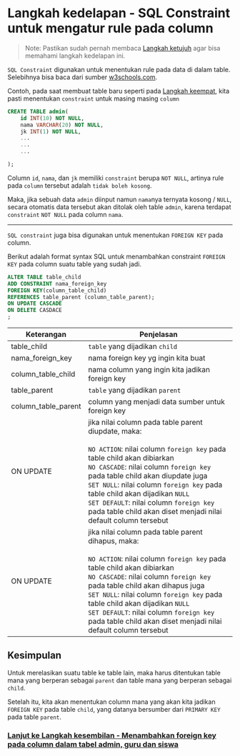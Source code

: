 # Langkah kedelapan - SQL Constraint untuk mengatur rule pada column

> Note: Pastikan sudah pernah membaca [Langkah ketujuh](/steps/langkah7.md) agar bisa memahami langkah kedelapan ini.

`SQL Constraint` digunakan untuk menentukan rule pada data di dalam table. Selebihnya bisa baca dari sumber [w3schools.com](https://www.w3schools.com/sql/sql_constraints.asp).

Contoh, pada saat membuat table baru seperti pada [Langkah keempat](/steps/langkah4.md), kita pasti menentukan `constraint` untuk masing masing `column`

```sql
CREATE TABLE admin(
    id INT(10) NOT NULL,
    nama VARCHAR(20) NOT NULL,
    jk INT(1) NOT NULL,
    ...
    ...
    ...

);
```
Column `id`, `nama`, dan `jk` memiliki `constraint` berupa `NOT NULL`, artinya rule pada `column` tersebut adalah `tidak boleh kosong`.

Maka, jika sebuah data `admin` diinput namun `nama`nya ternyata kosong / `NULL`, secara otomatis data tersebut akan ditolak oleh table `admin`, karena terdapat `constraint` `NOT NULL` pada column `nama`.
___

`SQL constraint` juga bisa digunakan untuk menentukan `FOREIGN KEY` pada column.

Berikut adalah format syntax SQL untuk menambahkan constraint `FOREIGN KEY` pada column suatu table yang sudah jadi.

```sql
ALTER TABLE table_child
ADD CONSTRAINT nama_foreign_key
FOREIGN KEY(column_table_child)
REFERENCES table_parent (column_table_parent);
ON UPDATE CASCADE
ON DELETE CASDACE
;
```
|Keterangan|Penjelasan|
|-|-|
|table_child|`table` yang dijadikan `child`|
|nama_foreign_key|nama foreign key yg ingin kita buat|
|column_table_child|nama column yang ingin kita jadikan foreign key|
|table_parent|`table` yang dijadikan `parent`|
|column_table_parent|column yang menjadi data sumber untuk foreign key|
|ON UPDATE|jika nilai column pada table parent diupdate, maka:<br/><br/>`NO ACTION`: nilai column `foreign key` pada table child akan dibiarkan<br/>`NO CASCADE`: nilai column `foreign key` pada table child akan diupdate juga<br/>`SET NULL`: nilai column `foreign key` pada table child akan dijadikan `NULL`<br/>`SET DEFAULT`: nilai column `foreign key` pada table child akan diset menjadi nilai default column tersebut|
|ON UPDATE|jika nilai column pada table parent dihapus, maka:<br/><br/>`NO ACTION`: nilai column `foreign key` pada table child akan dibiarkan<br/>`NO CASCADE`: nilai column `foreign key` pada table child akan dihapus juga<br/>`SET NULL`: nilai column `foreign key` pada table child akan dijadikan `NULL`<br/>`SET DEFAULT`: nilai column `foreign key` pada table child akan diset menjadi nilai default column tersebut|


## Kesimpulan
Untuk merelasikan suatu table ke table lain, maka harus ditentukan table mana yang berperan sebagai `parent` dan table mana yang berperan sebagai `child`.

Setelah itu, kita akan menentukan column mana yang akan kita jadikan `FOREIGN KEY` pada table `child`, yang datanya bersumber dari `PRIMARY KEY` pada table `parent`.

### [Lanjut ke Langkah kesembilan - Menambahkan foreign key pada column dalam tabel admin, guru dan siswa](/steps/langkah9.md)